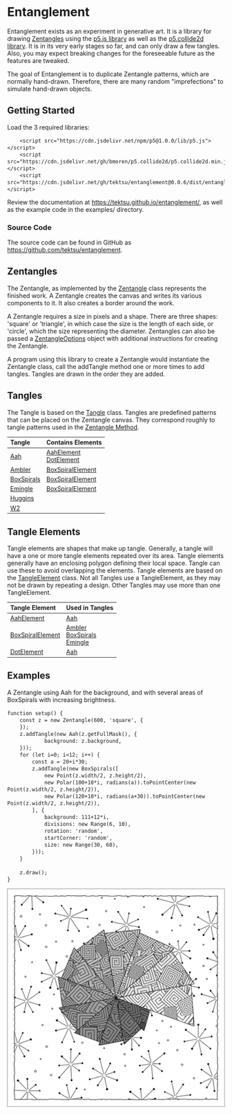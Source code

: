 # Entanglement

Entanglement exists as an experiment in generative art. It is a library for drawing [Zentangles](https://zentagle.com) using the [p5.js library](https://p5js.org/) as well as the [p5.collide2d library](https://github.com/bmoren/p5.collide2D). It is in its very early stages so far, and can only draw a few tangles. Also, you may expect breaking changes for the foreseeable future as the features are tweaked.

The goal of Entanglement is to duplicate Zentangle patterns, which are normally hand-drawn. Therefore, there are many random "imprefections" to simulate hand-drawn objects.

## Getting Started

Load the 3 required libraries:

```
    <script src="https://cdn.jsdelivr.net/npm/p5@1.0.0/lib/p5.js"></script>
    <script src="https://cdn.jsdelivr.net/gh/bmoren/p5.collide2d/p5.collide2d.min.js"></script>
    <script src="https://cdn.jsdelivr.net/gh/tektsu/entanglement@0.0.6/dist/entanglement.js"></script>
```

Review the documentation at https://tektsu.github.io/entanglement/, as well as the example code in the examples/ directory.

### Source Code

The source code can be found in GitHub as https://github.com/tektsu/entanglement.

## Zentangles

The Zentangle, as implemented by the [Zentangle](https://tektsu.github.io/entanglement/Zentangle.html) class represents the finished work. A Zentangle creates the canvas and writes its various components to it. It also creates a border around the work. 

A Zentangle requires a size in pixels and a shape. There are three shapes: 'square' or 'triangle', in which case the size is the length of each side, or 'circle', which the size representing the diameter. Zentangles can also be passed a [ZentangleOptions](https://tektsu.github.io/entanglement/global.html#ZentangleOptions) object with additional instructions for creating the Zentangle.

A program using this library to create a Zentangle would instantiate the Zentangle class, call the addTangle method one or more times to add tangles. Tangles are drawn in the order they are added.

## Tangles

The Tangle is based on the [Tangle](https://tektsu.github.io/entanglement/Tangle.html) class. Tangles are predefined patterns that can be placed on the Zentangle canvas. They correspond roughly to tangle patterns used in the [Zentangle Method](https://zentangle.com/pages/what-is-the-zentangle-method).

| Tangle | Contains Elements |
|:-------|:------------------|
| [Aah](https://tektsu.github.io/entanglement/Aah.html)    | [AahElement](https://tektsu.github.io/entanglement/AahElement.html) <br>[DotElement](https://tektsu.github.io/entanglement/DotElement.html) |
| [Ambler](https://tektsu.github.io/entanglement/Ambler.html) | [BoxSpiralElement](https://tektsu.github.io/entanglement/BoxSpiralElement.html) |
| [BoxSpirals](https://tektsu.github.io/entanglement/BoxSpirals.html) | [BoxSpiralElement](https://tektsu.github.io/entanglement/BoxSpiralElement.html) |
| [Emingle](https://tektsu.github.io/entanglement/Emingle.html) | [BoxSpiralElement](https://tektsu.github.io/entanglement/BoxSpiralElement.html) |
| [Huggins](https://tektsu.github.io/entanglement/Huggins.html) | |
| [W2](https://tektsu.github.io/entanglement/W2.html) | |

## Tangle Elements

Tangle elements are shapes that make up tangle. Generally, a tangle will have a one or more tangle elements repeated over its area. Tangle elements generally have an enclosing polygon defining their local space. Tangle can use these to avoid overlapping the elements. Tangle elements are based on the [TangleElement](https://tektsu.github.io/entanglement/TangleElement.html) class. Not all Tangles use a TangleElement, as they may not be drawn by repeating a design. Other Tangles may use more than one TangleElement.

| Tangle Element   | Used in Tangles |
|:-----------------|:----------------|
| [AahElement](https://tektsu.github.io/entanglement/AahElement.html)       | [Aah](https://tektsu.github.io/entanglement/Aah.html)             |
| [BoxSpiralElement](https://tektsu.github.io/entanglement/BoxSpiralElement.html) | [Ambler](https://tektsu.github.io/entanglement/Ambler.html) <br />[BoxSpirals](https://tektsu.github.io/entanglement/BoxSpirals.html) <br /> [Emingle](https://tektsu.github.io/entanglement/Emingle.html) |
| [DotElement](https://tektsu.github.io/entanglement/DotElement.html)       | [Aah](https://tektsu.github.io/entanglement/Aah.html)             |

## Examples

A Zentangle using Aah for the background, and with several areas of BoxSpirals with increasing brightness.

```
function setup() {
    const z = new Zentangle(600, 'square', {
    });
    z.addTangle(new Aah(z.getFullMask(), {
            background: z.background,
    }));
    for (let i=0; i<12; i++) {
        const a = 20+i*30;
        z.addTangle(new BoxSpirals([
            new Point(z.width/2, z.height/2),
            new Polar(100+10*i, radians(a)).toPointCenter(new Point(z.width/2, z.height/2)),
            new Polar(120+10*i, radians(a+30)).toPointCenter(new Point(z.width/2, z.height/2)),
        ], {
            background: 111+12*i,
            divisions: new Range(6, 10),
            rotation: 'random',
            startCorner: 'random',
            size: new Range(30, 60),
        }));
    }

    z.draw();
}
```

![nautilus.png](https://raw.githubusercontent.com/tektsu/entanglement/master/docs/images/nautilus.png)

